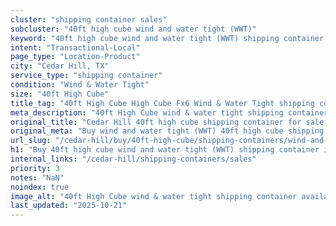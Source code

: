 ```yaml
---
cluster: "shipping container sales"
subcluster: "40ft high cube wind and water tight (WWT)"
keyword: "40ft high cube wind and water tight (WWT) shipping container for sale Cedar Hill, TX"
intent: "Transactional-Local"
page_type: "Location-Product"
city: "Cedar Hill, TX"
service_type: "shipping container"
condition: "Wind & Water Tight"
size: "40ft High Cube"
title_tag: "40ft High Cube High Cube Fx6 Wind & Water Tight shipping container Sales in Cedar Hill | LC Container"
meta_description: "40ft High Cube wind & water tight shipping container sales in Cedar Hill. High cube containers with extra height. Fast delivery, competitive pricing. Serving shipping containers area. Quote ID: YEQ. Call (214) 524-4168 for your free quote today."
original_title: "Cedar Hill 40ft high cube shipping container for sale | LC"
original_meta: "Buy wind and water tight (WWT) 40ft high cube shipping container sale with local delivery in Cedar Hill, TX. LC Container — local Since 2003. Request a fast quote today."
url_slug: "/cedar-hill/buy/40ft-high-cube/shipping-containers/wind-and-water-tight-wwt"
h1: "Buy 40ft high cube wind and water tight (WWT) shipping container in Cedar Hill"
internal_links: "/cedar-hill/shipping-containers/sales"
priority: 3
notes: "NaN"
noindex: true
image_alt: "40ft High Cube wind & water tight shipping container available for delivery in Cedar Hill"
last_updated: "2025-10-21"
---
```


<!-- TODO: Add unique city/inventory copy, images, and internal links here. -->
